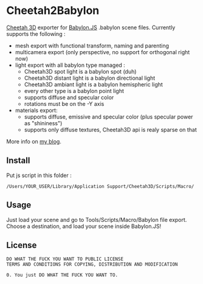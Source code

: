 Cheetah2Babylon
===============

[Cheetah 3D](http://www.cheetah3d.com/) exporter for [Babylon.JS](http://babylonjs.com) .babylon scene files. Currently supports the following :

* mesh export with functional transform, naming and parenting
* multicamera export (only perspective, no support for orthogonal right now)
* light export with all babylon type managed :
    * Cheetah3D spot light is a babylon spot (duh)
    * Cheetah3D distant light is a babylon directional light
    * Cheetah3D ambiant light is a babylon hemispheric light
    * every other type is a babylon point light
    * supports diffuse and specular color
    * rotations must be on the -Y axis
* materials export:
    * supports diffuse, emissive and specular color (plus specular power as "shininess")
    * supports only diffuse textures, Cheetah3D api is realy sparse on that

More info on [my blog](http://cubeslam.net).

Install
-------

Put js script in this folder :
	
	/Users/YOUR_USER/Library/Application Support/Cheetah3D/Scripts/Macro/

Usage
-----

Just load your scene and go to Tools/Scripts/Macro/Babylon file export. Choose a destination, and load your scene inside Babylon.JS!

License
-------

	DO WHAT THE FUCK YOU WANT TO PUBLIC LICENSE
	TERMS AND CONDITIONS FOR COPYING, DISTRIBUTION AND MODIFICATION

	0. You just DO WHAT THE FUCK YOU WANT TO.